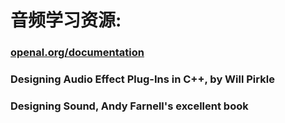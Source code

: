 # 音频学习资源:


### [openal.org/documentation](http://openal.org/documentation/)



### Designing Audio Effect Plug-Ins in C++, by Will Pirkle



### Designing Sound, Andy Farnell's excellent book 